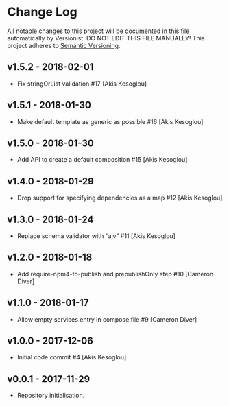 # Change Log

All notable changes to this project will be documented in this file
automatically by Versionist. DO NOT EDIT THIS FILE MANUALLY!
This project adheres to [Semantic Versioning](http://semver.org/).

## v1.5.2 - 2018-02-01

* Fix stringOrList validation #17 [Akis Kesoglou]

## v1.5.1 - 2018-01-30

* Make default template as generic as possible #16 [Akis Kesoglou]

## v1.5.0 - 2018-01-30

* Add API to create a default composition #15 [Akis Kesoglou]

## v1.4.0 - 2018-01-29

* Drop support for specifying dependencies as a map #12 [Akis Kesoglou]

## v1.3.0 - 2018-01-24

* Replace schema validator with “ajv” #11 [Akis Kesoglou]

## v1.2.0 - 2018-01-18

* Add require-npm4-to-publish and prepublishOnly step #10 [Cameron Diver]

## v1.1.0 - 2018-01-17

* Allow empty services entry in compose file #9 [Cameron Diver]

## v1.0.0 - 2017-12-06

* Initial code commit #4 [Akis Kesoglou]

## v0.0.1 - 2017-11-29

* Repository initialisation.
